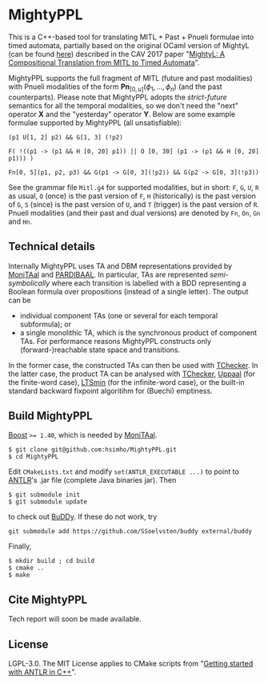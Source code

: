 # MightyPPL

This is a C++-based tool for translating MITL + Past + Pnueli formulae into timed automata,
partially based on the original OCaml version of MightyL
(can be found [here](https://verif.ulb.ac.be/mightyl/)) described in
the CAV 2017 paper "[MightyL: A Compositional Translation from MITL to Timed Automata](https://hal.science/hal-01525524)".  

MightyPPL supports the full fragment of MITL (future and past modalities) with Pnueli
modalities of the form $\mathbf{Pn}_{[0, u]}(\phi_1, \dots, \phi_n)$ (and the past counterparts).
Please note that MightyPPL adopts the *strict-future* semantics for all the temporal modalities, so we don't need
the "next" operator $\mathbf{X}$ and the "yesterday" operator $\mathbf{Y}$.
Below are some example formulae supported by MightyPPL (all unsatisfiable):

```
(p1 U[1, 2] p2) && G[1, 3] (!p2)
```
```
F( !((p1 -> (p1 && H [0, 20] p1)) || O [0, 30] (p1 -> (p1 && H [0, 20] p1))) )
```
```
Fn[0, 5](p1, p2, p3) && G(p1 -> G[0, 3](!p2)) && G(p2 -> G[0, 3](!p3))
```

See the grammar file `Mitl.g4` for supported modalities, but in short: `F`, `G`, `U`, `R` as usual,
`O` (once) is the past version of `F`, `H` (historically) is the past version of `G`,
`S` (since) is the past version of `U`, and `T` (trigger) is the past version of `R`.
Pnueli modalities (and their past and dual versions) are denoted by `Fn`, `On`, `Gn` and `Hn`.

## Technical details

Internally MightyPPL uses TA and DBM representations provided by 
[MoniTAal](https://github.com/DEIS-Tools/MoniTAal) and [PARDIBAAL](https://github.com/DEIS-Tools/PARDIBAAL).
In particular, TAs are represented *semi-symbolically* where
each transition is labelled with a BDD representing a Boolean formula over propositions
(instead of a single letter).
The output can be

- individual component TAs (one or several for each temporal subformula); or 
- a single monolithic TA, which is the synchronous product of component TAs. For performance reasons MightyPPL constructs only (forward-)reachable state space and transitions.

In the former case, the constructed TAs can then be used with [TChecker](https://github.com/ticktac-project/tchecker).
In the latter case, the product TA can be analysed with [TChecker](https://github.com/ticktac-project/tchecker),
[Uppaal](https://uppaal.org/) (for the finite-word case), [LTSmin](https://ltsmin.utwente.nl) (for the infinite-word case), or the built-in standard backward fixpoint algoritihm for (Buechi) emptiness.

## Build MightyPPL
[Boost](https://www.boost.org/) ```>= 1.40```, which is needed by [MoniTAal](https://github.com/DEIS-Tools/MoniTAal).
```console
$ git clone git@github.com:hsimho/MightyPPL.git
$ cd MightyPPL
```
Edit ```CMakeLists.txt``` and modify ```set(ANTLR_EXECUTABLE ...)``` to point to [ANTLR](https://www.antlr.org/download.html)'s .jar file (complete Java binaries jar). Then
```console
$ git submodule init
$ git submodule update
```
to check out [BuDDy](https://github.com/SSoelvsten/buddy). If these do not work, try
```console
git submodule add https://github.com/SSoelvsten/buddy external/buddy
```
Finally,
```console
$ mkdir build ; cd build
$ cmake ..
$ make
```

## Cite MightyPPL 

Tech report will soon be made available.

## License

LGPL-3.0. The MIT License applies to CMake scripts from "[Getting started with ANTLR in C++](https://github.com/gabriele-tomassetti/antlr-cpp)".


